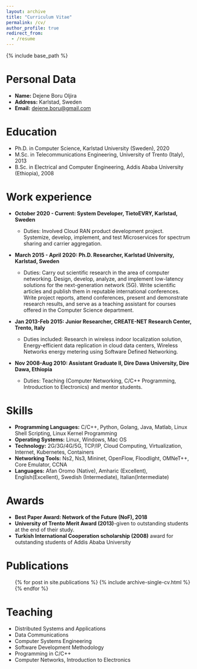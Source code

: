 ```yaml
---
layout: archive
title: "Curriculum Vitae"
permalink: /cv/
author_profile: true
redirect_from:
  - /resume
---
```


{% include base_path %}


Personal Data
=============
* **Name:** Dejene Boru Oljira
* **Address:** Karlstad, Sweden
* **Email:** dejene.boru@gmail.com

Education
===========
* Ph.D. in Computer Science, Karlstad University (Sweden), 2020 
* M.Sc. in Telecommunications Engineering, University of Trento (Italy), 2013
* B.Sc. in Electrical and Computer Engineering, Addis Ababa University (Ethiopia), 2008

Work experience
======
* **October 2020 - Current: System Developer, TietoEVRY, Karlstad, Sweden**
  * Duties: Involved Cloud RAN product development project. Systemize, develop, implement, and test Microservices for spectrum sharing and carrier aggregation. 

* **March 2015 - April 2020: Ph.D. Researcher, Karlstad University, Karlstad, Sweden**
  * Duties: Carry out scientific research in the area of computer networking. Design, develop, analyze, and implement low-latency solutions for the next-generation network (5G). Write scientific articles and publish them in reputable international conferences. Write project reports, attend conferences, present and demonstrate research results, and serve as a teaching assistant for courses offered in the Computer Science department.  

* **Jan 2013-Feb 2015: Junior Researcher, CREATE-NET Research Center, Trento, Italy**
  * Duties included: Research in wireless indoor localization solution, Energy-efficient data replication in cloud data centers, Wireless Networks energy metering using Software Defined Networking.
   
 
* **Nov 2008-Aug 2010: Assistant Graduate II, Dire Dawa University, Dire Dawa, Ethiopia**
  * Duties: Teaching (Computer Networking, C/C++ Programming, Introduction to Electronics) and mentor students.

Skills
======
* **Programming Languages:** C/C++, Python, Golang, Java, Matlab, Linux Shell Scripting, Linux Kernel Programming 
* **Operating Systems:** Linux, Windows, Mac OS
* **Technology:** 2G/3G/4G/5G, TCP/IP, Cloud Computing, Virtualization, Internet, Kubernetes, Containers 
* **Networking Tools:** Ns2, Ns3, Mininet, OpenFlow, Floodlight, OMNeT++, Core Emulator, CCNA
* **Languages:** Afan Oromo (Native), Amharic (Excellent), English(Excellent), Swedish (Intermediate), Italian(Intermediate)

Awards
======
* **Best Paper Award: Network of the Future (NoF), 2018**
* **University of Trento Merit Award (2013)**-given to outstanding students at the end of their study. 
* **Turkish International Cooperation scholarship (2008)** award for outstanding students of Addis Ababa University

Publications
======
  <ul>{% for post in site.publications %}
    {% include archive-single-cv.html %}
  {% endfor %}</ul>

Teaching
=====
* Distributed Systems and Applications 
* Data Communications 
* Computer Systems Engineering
* Software Development Methodology
* Programming in C/C++
* Computer Networks, Introduction to Electronics
 
<!-- Teaching
======
  <ul>{% for post in site.teaching %}
    {% include archive-single-cv.html %}
  {% endfor %}</ul> -->
  

